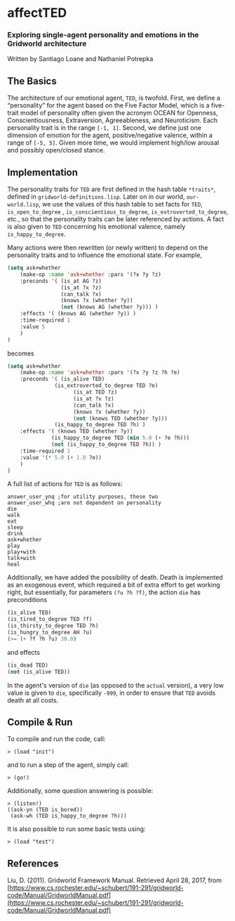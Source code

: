 # affectTED
### Exploring single-agent personality and emotions in the Gridworld architecture

Written by Santiago Loane and Nathaniel Potrepka

## The Basics

The architecture of our emotional agent, ```TED```, is twofold. First, we define a “personality” for the agent based on the Five Factor Model, which is a five-trait model of personality often given the acronym OCEAN for Openness, Conscientiousness, Extraversion, Agreeableness, and Neuroticism. Each personality trait is in the range ```[-1, 1]```. Second, we define just one dimension of emotion for the agent, positive/negative valence, within a range of ```[-5, 5]```. Given more time, we would implement high/low arousal and possibly open/closed stance.

## Implementation

The personality traits for ```TED``` are first defined in the hash table ```*traits*```, defined in ```gridworld-definitions.lisp```. Later on in our world, ```our-world.lisp```, we use the values of this hash table to set facts for ```TED```, ```is_open_to_degree``` , ```is_conscientious_to_degree```, ```is_extroverted_to_degree```, etc., so that the personality traits can be later referenced by actions. A fact is also given to ```TED``` concerning his emotional valence, namely ```is_happy_to_degree```.

Many actions were then rewritten (or newly written) to depend on the personality traits and to influence the emotional state. For example,
```lisp
(setq ask+whether
	(make-op :name 'ask+whether :pars '(?x ?y ?z)
	:preconds '( (is_at AG ?z)
				 (is_at ?x ?z)
				 (can_talk ?x)
				 (knows ?x (whether ?y))
				 (not (knows AG (whether ?y))) )
	:effects '( (knows AG (whether ?y)) )
	:time-required 1
	:value 5
	)
)
```
becomes
```lisp
(setq ask+whether
	(make-op :name 'ask+whether :pars '(?x ?y ?z ?h ?e)
	:preconds '( (is_alive TED)
               (is_extroverted_to_degree TED ?e)
      				 (is_at TED ?z)
      				 (is_at ?x ?z)
      				 (can_talk ?x)
      				 (knows ?x (whether ?y))
      				 (not (knows TED (whether ?y)))
               (is_happy_to_degree TED ?h) )
	:effects '( (knows TED (whether ?y))
              (is_happy_to_degree TED (min 5.0 (+ ?e ?h)))
              (not (is_happy_to_degree TED ?h)) )
	:time-required 1
	:value '(* 5.0 (+ 1.0 ?e))
	)
)
```

A full list of actions for ```TED``` is as follows:
```
answer_user_ynq ;for utility purposes, these two
answer_user_whq ;are not dependent on personality
die
walk
eat
sleep
drink
ask+whether
play
play+with
talk+with
heal
```

Additionally, we have added the possibility of death. Death is implemented as an exogenous event, which required a bit of extra effort to get working right, but essentially, for parameters ```(?u ?h ?f)```, the action ```die``` has preconditions
```lisp
(is_alive TED)
(is_tired_to_degree TED ?f)
(is_thirsty_to_degree TED ?h)
(is_hungry_to_degree AH ?u)
(>= (+ ?f ?h ?u) 30.0)
```
and effects
```lisp
(is_dead TED)
(not (is_alive TED))
```
In the agent's version of ```die``` (as opposed to the ```actual``` version), a very low value is given to ```die```, specifically ```-999```, in order to ensure that ```TED``` avoids death at all costs.

## Compile & Run

To compile and run the code, call:
```
> (load "init")
```

and to run a step of the agent, simply call:
```
> (go!)
```

Additionally, some question answering is possible:
```
> (listen!)
((ask-yn (TED is_bored))
 (ask-wh (TED is_happy_to_degree ?h)))
```

It is also possible to run some basic tests using:
```
> (load "test")
```

## References

Liu, D. (2011). Gridworld Framework Manual. Retrieved April 28, 2017, from [https://www.cs.rochester.edu/~schubert/191-291/gridworld-code/Manual/GridworldManual.pdf](https://www.cs.rochester.edu/~schubert/191-291/gridworld-code/Manual/GridworldManual.pdf)
